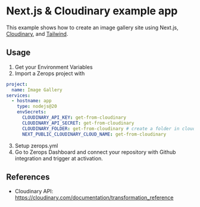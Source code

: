 # Next.js & Cloudinary example app

This example shows how to create an image gallery site using Next.js, [Cloudinary](https://cloudinary.com), and [Tailwind](https://tailwindcss.com).

## Usage

1. Get your Environment Variables
2. Import a Zerops project with 
```yml
project:
  name: Image Gallery
services:
  - hostname: app
    type: nodejs@20
    envSecrets:
      CLOUDINARY_API_KEY: get-from-cloudinary
      CLOUDINARY_API_SECRET: get-from-cloudinary
      CLOUDINARY_FOLDER: get-from-cloudinary # create a folder in cloudinary from media explorer
      NEXT_PUBLIC_CLOUDINARY_CLOUD_NAME: get-from-cloudinary
```
3. Setup zerops.yml
4. Go to Zerops Dashboard and connect your repository with Github integration and trigger at activation.


## References

- Cloudinary API: https://cloudinary.com/documentation/transformation_reference
